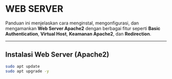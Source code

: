 # WEB SERVER

Panduan ini menjelaskan cara menginstal, mengonfigurasi, dan mengamankan **Web Server Apache2** dengan berbagai fitur seperti **Basic Authentication**, **Virtual Host**, **Keamanan Apache2**, dan **Redirection**.

---

## Instalasi Web Server (Apache2)
```bash
sudo apt update
sudo apt upgrade -y
